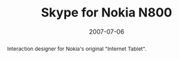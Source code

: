 ---
permalink: "mobile/maemo/nokia-n800/index.html"

layout: article.njk
title: Skype for Nokia N800
client: Skype
partner: Nokia
date: 2007-07-06
abstract: Interaction designer for Nokia's original "Internet Tablet".
headline: The first ever Skype tablet client
thumbnail:
 - thumbnail-n800.png
collaborators:
 - Fjord
 - Nokia
text:
- Working with Nokia's Maemo (later, MeeGo) team in Helsinki, Finland, I was the
  interaction designer for a standalone Skype application on their N800 and N810
  "Internet Tablet" devices.
- There were some unique aspects of the project in terms of keeping a somewhat
  familiar Windows feel to  the application - it was loosely based on our
  Windows Mobile app - while ensuring the app worked equally well with the
  hardware keys and the in-box stylus. 
media:
  - skype-n800-stylus.jpg
tags:
  - mobile
---
